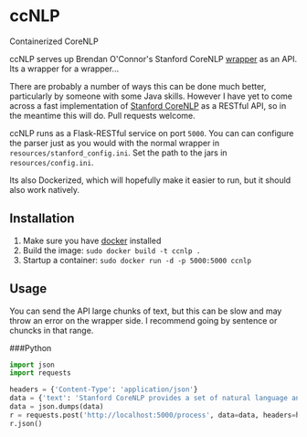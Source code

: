 # ccNLP

Containerized CoreNLP

ccNLP serves up Brendan O'Connor's Stanford CoreNLP
[wrapper](https://github.com/brendano/stanford_corenlp_pywrapper) as an API.
Its a wrapper for a wrapper...

There are probably a number of ways this can be done much better, particularly
by someone with some Java skills. However I have yet to come across a fast
implementation of [Stanford
CoreNLP](http://nlp.stanford.edu/software/corenlp.shtml) as a RESTful API, so
in the meantime this will do. Pull requests welcome.

ccNLP runs as a Flask-RESTful service on port `5000`. You can can configure the
parser just as you would with the normal wrapper in
`resources/stanford_config.ini`. Set the path to the jars in
`resources/config.ini`. 

Its also Dockerized, which will hopefully make it easier to run, but it should
also work natively.

Installation
-------------

1. Make sure you have [docker](https://www.docker.com/) installed
2. Build the image: `sudo docker build -t ccnlp .`
3. Startup a container: `sudo docker run -d -p 5000:5000 ccnlp`

Usage
------

You can send the API large chunks of text, but this can be slow and may throw
an error on the wrapper side. I recommend going by sentence or chuncks in that
range.

###Python

```python
import json
import requests

headers = {'Content-Type': 'application/json'}
data = {'text': 'Stanford CoreNLP provides a set of natural language analysis tools which can take raw text input and give the base forms of words, their parts of speech, whether they are names of companies, people, etc., normalize dates, times, and numeric quantities, and mark up the structure of sentences in terms of phrases and word dependencies, indicate which noun phrases refer to the same entities, indicate sentiment, etc.'}
data = json.dumps(data)
r = requests.post('http://localhost:5000/process', data=data, headers=headers)
r.json()
```
